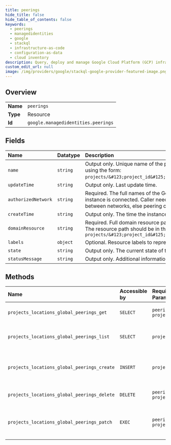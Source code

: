 ```yaml
---
title: peerings
hide_title: false
hide_table_of_contents: false
keywords:
  - peerings
  - managedidentities
  - google    
  - stackql
  - infrastructure-as-code
  - configuration-as-data
  - cloud inventory
description: Query, deploy and manage Google Cloud Platform (GCP) infrastructure and resources using SQL
custom_edit_url: null
image: /img/providers/google/stackql-google-provider-featured-image.png
---
```

  
    

## Overview
<table><tbody>
<tr><td><b>Name</b></td><td><code>peerings</code></td></tr>
<tr><td><b>Type</b></td><td>Resource</td></tr>
<tr><td><b>Id</b></td><td><code>google.managedidentities.peerings</code></td></tr>
</tbody></table>

## Fields
| Name | Datatype | Description |
|:-----|:---------|:------------|
| `name` | `string` | Output only. Unique name of the peering in this scope including projects and location using the form: `projects/&#123;project_id&#125;/locations/global/peerings/&#123;peering_id&#125;`. |
| `updateTime` | `string` | Output only. Last update time. |
| `authorizedNetwork` | `string` | Required. The full names of the Google Compute Engine [networks](/compute/docs/networks-and-firewalls#networks) to which the instance is connected. Caller needs to make sure that CIDR subnets do not overlap between networks, else peering creation will fail. |
| `createTime` | `string` | Output only. The time the instance was created. |
| `domainResource` | `string` | Required. Full domain resource path for the Managed AD Domain involved in peering. The resource path should be in the form: `projects/&#123;project_id&#125;/locations/global/domains/&#123;domain_name&#125;` |
| `labels` | `object` | Optional. Resource labels to represent user-provided metadata. |
| `state` | `string` | Output only. The current state of this Peering. |
| `statusMessage` | `string` | Output only. Additional information about the current status of this peering, if available. |
## Methods
| Name | Accessible by | Required Params | Description |
|:-----|:--------------|:----------------|:------------|
| `projects_locations_global_peerings_get` | `SELECT` | `peeringsId, projectsId` | Gets details of a single Peering. |
| `projects_locations_global_peerings_list` | `SELECT` | `projectsId` | Lists Peerings in a given project. |
| `projects_locations_global_peerings_create` | `INSERT` | `projectsId` | Creates a Peering for Managed AD instance. |
| `projects_locations_global_peerings_delete` | `DELETE` | `peeringsId, projectsId` | Deletes identified Peering. |
| `projects_locations_global_peerings_patch` | `EXEC` | `peeringsId, projectsId` | Updates the labels for specified Peering. |
